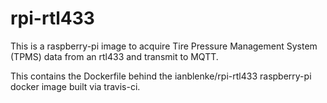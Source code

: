 # rpi-rtl433

This is a raspberry-pi image to acquire Tire Pressure Management System (TPMS) data from an rtl433 and transmit to MQTT.

This contains the Dockerfile behind the ianblenke/rpi-rtl433 raspberry-pi docker image built via travis-ci.
